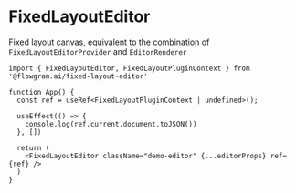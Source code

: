 # FixedLayoutEditor

Fixed layout canvas, equivalent to the combination of `FixedLayoutEditorProvider` and `EditorRenderer`

```tsx pure
import { FixedLayoutEditor, FixedLayoutPluginContext } from '@flowgram.ai/fixed-layout-editor'

function App() {
  const ref = useRef<FixedLayoutPluginContext | undefined>();

  useEffect(() => {
    console.log(ref.current.document.toJSON())
  }, [])

  return (
    <FixedLayoutEditor className="demo-editor" {...editorProps} ref={ref} />
  )
}
```
